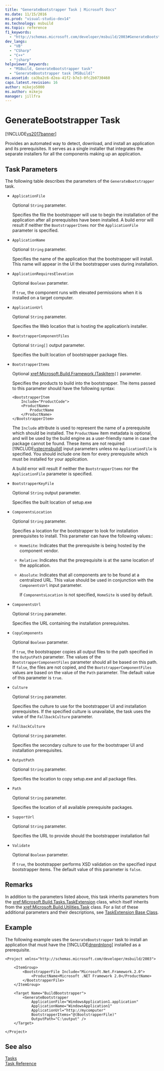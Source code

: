 ```yaml
---
title: "GenerateBootstrapper Task | Microsoft Docs"
ms.date: 11/15/2016
ms.prod: "visual-studio-dev14"
ms.technology: msbuild
ms.topic: reference
f1_keywords: 
  - "http://schemas.microsoft.com/developer/msbuild/2003#GenerateBootstrapper"
dev_langs: 
  - "VB"
  - "CSharp"
  - "C++"
  - "jsharp"
helpviewer_keywords: 
  - "MSBuild, GenerateBootstrapper task"
  - "GenerateBootstrapper task [MSBuild]"
ms.assetid: ca3ba2c6-d2ea-41f2-b7e3-0fc2b0730460
caps.latest.revision: 16
author: mikejo5000
ms.author: mikejo
manager: jillfra
---
```

# GenerateBootstrapper Task
[!INCLUDE[vs2017banner](../includes/vs2017banner.md)]

Provides an automated way to detect, download, and install an application and its prerequisites. It serves as a single installer that integrates the separate installers for all the components making up an application.  
  
## Task Parameters  
 The following table describes the parameters of the `GenerateBootstrapper` task.  
  
- `ApplicationFile`  
  
   Optional `String` parameter.  
  
   Specifies the file the bootstrapper will use to begin the installation of the application after all prerequisites have been installed. A build error will result if neither the `BootstrapperItems` nor the `ApplicationFile` parameter is specified.  
  
- `ApplicationName`  
  
   Optional `String` parameter.  
  
   Specifies the name of the application that the bootstrapper will install. This name will appear in the UI the bootstrapper uses during installation.  
  
- `ApplicationRequiresElevation`  
  
   Optional `Boolean` parameter.  
  
   If `true`, the component runs with elevated permissions when it is installed on a target computer.  
  
- `ApplicationUrl`  
  
   Optional `String` parameter.  
  
   Specifies the Web location that is hosting the application’s installer.  
  
- `BootstrapperComponentFiles`  
  
   Optional `String[]` output parameter.  
  
   Specifies the built location of bootstrapper package files.  
  
- `BootstrapperItems`  
  
   Optional <xref:Microsoft.Build.Framework.ITaskItem>`[]` parameter.  
  
   Specifies the products to build into the bootstrapper. The items passed to this parameter should have the following syntax:  
  
  ```  
  <BootstrapperItem  
      Include="ProductCode">  
      <ProductName>  
          ProductName  
      </ProductName>  
  </BootstrapperItem>  
  ```  
  
   The `Include` attribute is used to represent the name of a prerequisite which should be installed. The `ProductName` item metadata is optional, and will be used by the build engine as a user-friendly name in case the package cannot be found. These items are not required [!INCLUDE[vstecmsbuild](../includes/vstecmsbuild-md.md)] input parameters unless no `ApplicationFile` is specified. You should include one item for every prerequisite which must be installed for your application.  
  
   A build error will result if neither the `BootstrapperItems` nor the `ApplicationFile` parameter is specified.  
  
- `BootstrapperKeyFile`  
  
   Optional `String` output parameter.  
  
   Specifies the built location of setup.exe  
  
- `ComponentsLocation`  
  
   Optional `String` parameter.  
  
   Specifies a location for the bootstrapper to look for installation prerequisites to install. This parameter can have the following values::  
  
  - `HomeSite`: Indicates that the prerequisite is being hosted by the component vendor.  
  
  - `Relative`: Indicates that the preqrequisite is at the same location of the application.  
  
  - `Absolute`: Indicates that all components are to be found at a centralized URL. This value should be used in conjunction with the `ComponentsUrl` input parameter.  
  
    If `ComponentsLocation` is not specified, `HomeSite` is used by default.  
  
- `ComponentsUrl`  
  
   Optional `String` parameter.  
  
   Specifies the URL containing the installation prerequisites.  
  
- `CopyComponents`  
  
   Optional `Boolean` parameter.  
  
   If `true`, the bootstrapper copies all output files to the path specified in the `OutputPath` parameter. The values of the `BootstrapperComponentFiles` parameter should all be based on this path. If `false`, the files are not copied, and the `BootstrapperComponentFiles` values are based on the value of the `Path` parameter.  The default value of this parameter is `true`.  
  
- `Culture`  
  
   Optional `String` parameter.  
  
   Specifies the culture to use for the bootstrapper UI and installation prerequisites. If the specified culture is unavailabe, the task uses the value of the `FallbackCulture` parameter.  
  
- `FallbackCulture`  
  
   Optional `String` parameter.  
  
   Specifies the secondary culture to use for the bootstraper UI and installation prerequisites.  
  
- `OutputPath`  
  
   Optional `String` parameter.  
  
   Specifies the location to copy setup.exe and all package files.  
  
- `Path`  
  
   Optional `String` parameter.  
  
   Specifies the location of all available prerequisite packages.  
  
- `SupportUrl`  
  
   Optional `String` parameter.  
  
   Specifies the URL to provide should the bootstrapper installation fail  
  
- `Validate`  
  
   Optional `Boolean` parameter.  
  
   If `true`, the bootstrapper performs XSD validation on the specified input bootstrapper items. The default value of this parameter is `false`.  
  
## Remarks  
 In addition to the parameters listed above, this task inherits parameters from the <xref:Microsoft.Build.Tasks.TaskExtension> class, which itself inherits from the <xref:Microsoft.Build.Utilities.Task> class. For a list of these additional parameters and their descriptions, see [TaskExtension Base Class](../msbuild/taskextension-base-class.md).  
  
## Example  
 The following example uses the `GenerateBootstrapper` task to install an application that must have the [!INCLUDE[dnprdnlong](../includes/dnprdnlong-md.md)] installed as a prerequisite.  
  
```  
<Project xmlns="http://schemas.microsoft.com/developer/msbuild/2003">  
  
    <ItemGroup>  
        <BootstrapperFile Include="Microsoft.Net.Framework.2.0">  
            <ProductName>Microsoft .NET Framework 2.0</ProductName>  
        </BootstrapperFile>  
    </ItemGroup>  
  
    <Target Name="BuildBootstrapper">  
        <GenerateBootstrapper  
            ApplicationFile="WindowsApplication1.application"  
            ApplicationName="WindowsApplication1"  
            ApplicationUrl="http://mycomputer"  
            BootstrapperItems="@(BootstrapperFile)"  
            OutputPath="C:\output" />  
    </Target>  
  
</Project>  
```  
  
## See also  
 [Tasks](../msbuild/msbuild-tasks.md)   
 [Task Reference](../msbuild/msbuild-task-reference.md)
